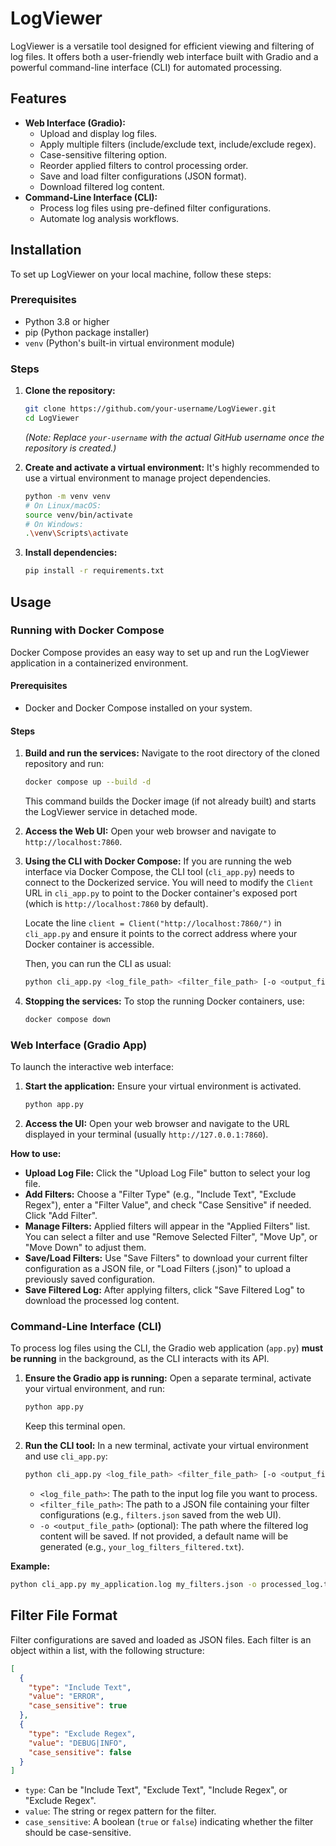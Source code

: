 # LogViewer

LogViewer is a versatile tool designed for efficient viewing and filtering of log files. It offers both a user-friendly web interface built with Gradio and a powerful command-line interface (CLI) for automated processing.

## Features

*   **Web Interface (Gradio):**
    *   Upload and display log files.
    *   Apply multiple filters (include/exclude text, include/exclude regex).
    *   Case-sensitive filtering option.
    *   Reorder applied filters to control processing order.
    *   Save and load filter configurations (JSON format).
    *   Download filtered log content.
*   **Command-Line Interface (CLI):**
    *   Process log files using pre-defined filter configurations.
    *   Automate log analysis workflows.

## Installation

To set up LogViewer on your local machine, follow these steps:

### Prerequisites

*   Python 3.8 or higher
*   pip (Python package installer)
*   `venv` (Python's built-in virtual environment module)

### Steps

1.  **Clone the repository:**
    ```bash
    git clone https://github.com/your-username/LogViewer.git
    cd LogViewer
    ```
    *(Note: Replace `your-username` with the actual GitHub username once the repository is created.)*

2.  **Create and activate a virtual environment:**
    It's highly recommended to use a virtual environment to manage project dependencies.
    ```bash
    python -m venv venv
    # On Linux/macOS:
    source venv/bin/activate
    # On Windows:
    .\venv\Scripts\activate
    ```

3.  **Install dependencies:**
    ```bash
    pip install -r requirements.txt
    ```

## Usage

### Running with Docker Compose

Docker Compose provides an easy way to set up and run the LogViewer application in a containerized environment.

#### Prerequisites

*   Docker and Docker Compose installed on your system.

#### Steps

1.  **Build and run the services:**
    Navigate to the root directory of the cloned repository and run:
    ```bash
    docker compose up --build -d
    ```
    This command builds the Docker image (if not already built) and starts the LogViewer service in detached mode.

2.  **Access the Web UI:**
    Open your web browser and navigate to `http://localhost:7860`.

3.  **Using the CLI with Docker Compose:**
    If you are running the web interface via Docker Compose, the CLI tool (`cli_app.py`) needs to connect to the Dockerized service. You will need to modify the `Client` URL in `cli_app.py` to point to the Docker container's exposed port (which is `http://localhost:7860` by default).

    Locate the line `client = Client("http://localhost:7860/")` in `cli_app.py` and ensure it points to the correct address where your Docker container is accessible.

    Then, you can run the CLI as usual:
    ```bash
    python cli_app.py <log_file_path> <filter_file_path> [-o <output_file_path>]
    ```

4.  **Stopping the services:**
    To stop the running Docker containers, use:
    ```bash
    docker compose down
    ```

### Web Interface (Gradio App)

To launch the interactive web interface:

1.  **Start the application:**
    Ensure your virtual environment is activated.
    ```bash
    python app.py
    ```
2.  **Access the UI:**
    Open your web browser and navigate to the URL displayed in your terminal (usually `http://127.0.0.1:7860`).

**How to use:**
*   **Upload Log File:** Click the "Upload Log File" button to select your log file.
*   **Add Filters:** Choose a "Filter Type" (e.g., "Include Text", "Exclude Regex"), enter a "Filter Value", and check "Case Sensitive" if needed. Click "Add Filter".
*   **Manage Filters:** Applied filters will appear in the "Applied Filters" list. You can select a filter and use "Remove Selected Filter", "Move Up", or "Move Down" to adjust them.
*   **Save/Load Filters:** Use "Save Filters" to download your current filter configuration as a JSON file, or "Load Filters (.json)" to upload a previously saved configuration.
*   **Save Filtered Log:** After applying filters, click "Save Filtered Log" to download the processed log content.

### Command-Line Interface (CLI)

To process log files using the CLI, the Gradio web application (`app.py`) **must be running** in the background, as the CLI interacts with its API.

1.  **Ensure the Gradio app is running:**
    Open a separate terminal, activate your virtual environment, and run:
    ```bash
    python app.py
    ```
    Keep this terminal open.

2.  **Run the CLI tool:**
    In a new terminal, activate your virtual environment and use `cli_app.py`:
    ```bash
    python cli_app.py <log_file_path> <filter_file_path> [-o <output_file_path>]
    ```
    *   `<log_file_path>`: The path to the input log file you want to process.
    *   `<filter_file_path>`: The path to a JSON file containing your filter configurations (e.g., `filters.json` saved from the web UI).
    *   `-o <output_file_path>` (optional): The path where the filtered log content will be saved. If not provided, a default name will be generated (e.g., `your_log_filters_filtered.txt`).

**Example:**

```bash
python cli_app.py my_application.log my_filters.json -o processed_log.txt
```

## Filter File Format

Filter configurations are saved and loaded as JSON files. Each filter is an object within a list, with the following structure:

```json
[
  {
    "type": "Include Text",
    "value": "ERROR",
    "case_sensitive": true
  },
  {
    "type": "Exclude Regex",
    "value": "DEBUG|INFO",
    "case_sensitive": false
  }
]
```

*   `type`: Can be "Include Text", "Exclude Text", "Include Regex", or "Exclude Regex".
*   `value`: The string or regex pattern for the filter.
*   `case_sensitive`: A boolean (`true` or `false`) indicating whether the filter should be case-sensitive.